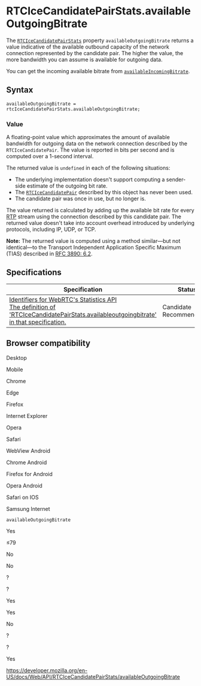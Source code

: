 # RTCIceCandidatePairStats.availableOutgoingBitrate

The [`RTCIceCandidatePairStats`](../rtcicecandidatepairstats) property `availableOutgoingBitrate` returns a value indicative of the available outbound capacity of the network connection represented by the candidate pair. The higher the value, the more bandwidth you can assume is available for outgoing data.

You can get the incoming available bitrate from [`availableIncomingBitrate`](availableincomingbitrate).

## Syntax

    availableOutgoingBitrate = rtcIceCandidatePairStats.availableOutgoingBitrate;

### Value

A floating-point value which approximates the amount of available bandwidth for outgoing data on the network connection described by the `RTCIceCandidatePair`. The value is reported in bits per second and is computed over a 1-second interval.

The returned value is `undefined` in each of the following situations:

- The underlying implementation doesn't support computing a sender-side estimate of the outgoing bit rate.
- The [`RTCIceCandidatePair`](../rtcicecandidatepair) described by this object has never been used.
- The candidate pair was once in use, but no longer is.

The value returned is calculated by adding up the available bit rate for every [RTP](https://developer.mozilla.org/en-US/docs/Glossary/RTP) stream using the connection described by this candidate pair. The returned value doesn't take into account overhead introduced by underlying protocols, including IP, UDP, or TCP.

**Note:** The returned value is computed using a method similar—but not identical—to the Transport Independent Application Specific Maximum (TIAS) described in [RFC 3890: 6.2](https://tools.ietf.org/html/rfc3890).

## Specifications

<table><thead><tr class="header"><th>Specification</th><th>Status</th><th>Comment</th></tr></thead><tbody><tr class="odd"><td><a href="https://w3c.github.io/webrtc-stats/#dom-rtcicecandidatepairstats-availableoutgoingbitrate">Identifiers for WebRTC's Statistics API<br />
<span class="small">The definition of 'RTCIceCandidatePairStats.availableoutgoingbitrate' in that specification.</span></a></td><td><span class="spec-cr">Candidate Recommendation</span></td><td>Initial specification.</td></tr></tbody></table>

## Browser compatibility

Desktop

Mobile

Chrome

Edge

Firefox

Internet Explorer

Opera

Safari

WebView Android

Chrome Android

Firefox for Android

Opera Android

Safari on IOS

Samsung Internet

`availableOutgoingBitrate`

Yes

≤79

No

No

?

?

Yes

Yes

No

?

?

Yes

<a href="https://developer.mozilla.org/en-US/docs/Web/API/RTCIceCandidatePairStats/availableOutgoingBitrate" class="_attribution-link">https://developer.mozilla.org/en-US/docs/Web/API/RTCIceCandidatePairStats/availableOutgoingBitrate</a>
